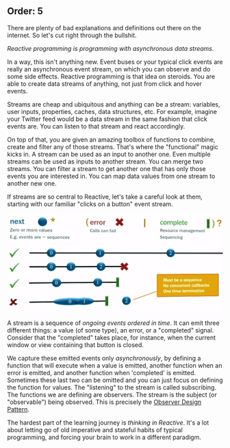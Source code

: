 Order: 5
---

There are plenty of bad explanations and definitions out there on the internet. So let's cut right through the bullshit.

_Reactive programming is programming with asynchronous data streams._

In a way, this isn't anything new. Event buses or your typical click events are really an asynchronous event stream, on which you can observe and do some side effects. Reactive programming is that idea on steroids. You are able to create data streams of anything, not just from click and hover events. 

Streams are cheap and ubiquitous and anything can be a stream: variables, user inputs, properties, caches, data structures, etc. For example, imagine your Twitter feed would be a data stream in the same fashion that click events are. You can listen to that stream and react accordingly.

On top of that, you are given an amazing toolbox of functions to combine, create and filter any of those streams. That's where the "functional" magic kicks in. A stream can be used as an input to another one. Even multiple streams can be used as inputs to another stream. You can merge two streams. You can filter a stream to get another one that has only those events you are interested in. You can map data values from one stream to another new one.

If streams are so central to Reactive, let's take a careful look at them, starting with our familiar "clicks on a button" event stream.


![](marble-diagrams.jpg)


A stream is a sequence of _ongoing events ordered in time_. It can emit three different things: a value (of some type), an error, or a "completed" signal. Consider that the "completed" takes place, for instance, when the current window or view containing that button is closed.

We capture these emitted events only _asynchronously_, by defining a function that will execute when a value is emitted, another function when an error is emitted, and another function when 'completed' is emitted. Sometimes these last two can be omitted and you can just focus on defining the function for values. The "listening" to the stream is called subscribing. The functions we are defining are observers. The stream is the subject (or "observable") being observed. This is precisely the [Observer Design Pattern](https://en.wikipedia.org/wiki/Observer_pattern).

The hardest part of the learning journey is _thinking in Reactive_. It's a lot about letting go of old imperative and stateful habits of typical programming, and forcing your brain to work in a different paradigm.
